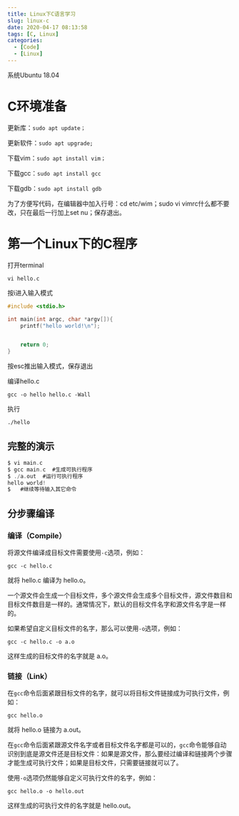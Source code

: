 ```yaml
---
title: Linux下C语言学习
slug: linux-c
date: 2020-04-17 08:13:58
tags: [C, Linux]
categories: 
  - [Code]
  - [Linux]
---
```


系统Ubuntu  18.04

<!--more-->

# C环境准备

更新库：`sudo apt update；`

更新软件：`sudo apt upgrade;`

下载vim：`sudo apt install vim；`

下载gcc：`sudo apt install gcc`

下载gdb：`sudo apt install gdb`

为了方便写代码，在编辑器中加入行号：cd etc/wim；sudo vi vimrc什么都不要改，只在最后一行加上set nu；保存退出。

# 第一个Linux下的C程序

打开terminal

`vi hello.c`

按i进入输入模式

```c
#include <stdio.h>

int main(int argc, char *argv[]){
    printf("hello world!\n");


    return 0;
}
```

按esc推出输入模式，保存退出

编译hello.c

`gcc -o hello hello.c -Wall`

执行

`./hello`

## 完整的演示

```c
$ vi main.c
$ gcc main.c  #生成可执行程序
$ ./a.out  #运行可执行程序
hello world!
$   #继续等待输入其它命令
```

## 分步骤编译

### 编译（Compile）

将源文件编译成目标文件需要使用`-c`选项，例如：

`gcc -c hello.c`

就将 hello.c 编译为 hello.o。

一个源文件会生成一个目标文件，多个源文件会生成多个目标文件，源文件数目和目标文件数目是一样的。通常情况下，默认的目标文件名字和源文件名字是一样的。

 如果希望自定义目标文件的名字，那么可以使用`-o`选项，例如：

`gcc -c hello.c -o a.o`

这样生成的目标文件的名字就是 a.o。

### 链接（Link）

在`gcc`命令后面紧跟目标文件的名字，就可以将目标文件链接成为可执行文件，例如：

`gcc hello.o`

就将 hello.o 链接为 a.out。

在`gcc`命令后面紧跟源文件名字或者目标文件名字都是可以的，`gcc`命令能够自动识别到底是源文件还是目标文件：如果是源文件，那么要经过编译和链接两个步骤才能生成可执行文件；如果是目标文件，只需要链接就可以了。

 使用`-o`选项仍然能够自定义可执行文件的名字，例如：

`gcc hello.o -o hello.out`

这样生成的可执行文件的名字就是 hello.out。